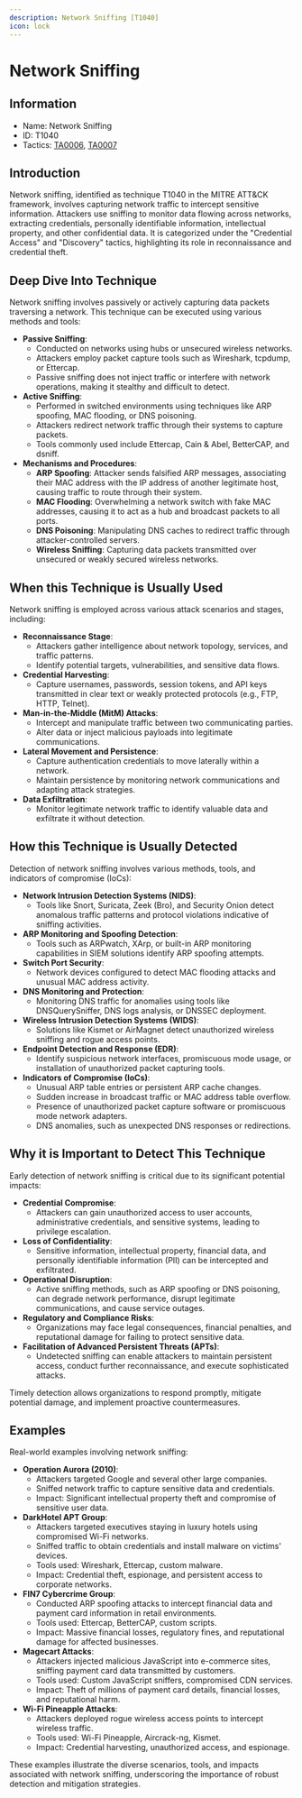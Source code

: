 ```yaml
---
description: Network Sniffing [T1040]
icon: lock
---
```


# Network Sniffing

## Information

* Name: Network Sniffing
* ID: T1040
* Tactics: [TA0006](../ta0006/), [TA0007](./)

## Introduction

Network sniffing, identified as technique T1040 in the MITRE ATT\&CK framework, involves capturing network traffic to intercept sensitive information. Attackers use sniffing to monitor data flowing across networks, extracting credentials, personally identifiable information, intellectual property, and other confidential data. It is categorized under the "Credential Access" and "Discovery" tactics, highlighting its role in reconnaissance and credential theft.

## Deep Dive Into Technique

Network sniffing involves passively or actively capturing data packets traversing a network. This technique can be executed using various methods and tools:

* **Passive Sniffing**:
  * Conducted on networks using hubs or unsecured wireless networks.
  * Attackers employ packet capture tools such as Wireshark, tcpdump, or Ettercap.
  * Passive sniffing does not inject traffic or interfere with network operations, making it stealthy and difficult to detect.
* **Active Sniffing**:
  * Performed in switched environments using techniques like ARP spoofing, MAC flooding, or DNS poisoning.
  * Attackers redirect network traffic through their systems to capture packets.
  * Tools commonly used include Ettercap, Cain & Abel, BetterCAP, and dsniff.
* **Mechanisms and Procedures**:
  * **ARP Spoofing**: Attacker sends falsified ARP messages, associating their MAC address with the IP address of another legitimate host, causing traffic to route through their system.
  * **MAC Flooding**: Overwhelming a network switch with fake MAC addresses, causing it to act as a hub and broadcast packets to all ports.
  * **DNS Poisoning**: Manipulating DNS caches to redirect traffic through attacker-controlled servers.
  * **Wireless Sniffing**: Capturing data packets transmitted over unsecured or weakly secured wireless networks.

## When this Technique is Usually Used

Network sniffing is employed across various attack scenarios and stages, including:

* **Reconnaissance Stage**:
  * Attackers gather intelligence about network topology, services, and traffic patterns.
  * Identify potential targets, vulnerabilities, and sensitive data flows.
* **Credential Harvesting**:
  * Capture usernames, passwords, session tokens, and API keys transmitted in clear text or weakly protected protocols (e.g., FTP, HTTP, Telnet).
* **Man-in-the-Middle (MitM) Attacks**:
  * Intercept and manipulate traffic between two communicating parties.
  * Alter data or inject malicious payloads into legitimate communications.
* **Lateral Movement and Persistence**:
  * Capture authentication credentials to move laterally within a network.
  * Maintain persistence by monitoring network communications and adapting attack strategies.
* **Data Exfiltration**:
  * Monitor legitimate network traffic to identify valuable data and exfiltrate it without detection.

## How this Technique is Usually Detected

Detection of network sniffing involves various methods, tools, and indicators of compromise (IoCs):

* **Network Intrusion Detection Systems (NIDS)**:
  * Tools like Snort, Suricata, Zeek (Bro), and Security Onion detect anomalous traffic patterns and protocol violations indicative of sniffing activities.
* **ARP Monitoring and Spoofing Detection**:
  * Tools such as ARPwatch, XArp, or built-in ARP monitoring capabilities in SIEM solutions identify ARP spoofing attempts.
* **Switch Port Security**:
  * Network devices configured to detect MAC flooding attacks and unusual MAC address activity.
* **DNS Monitoring and Protection**:
  * Monitoring DNS traffic for anomalies using tools like DNSQuerySniffer, DNS logs analysis, or DNSSEC deployment.
* **Wireless Intrusion Detection Systems (WIDS)**:
  * Solutions like Kismet or AirMagnet detect unauthorized wireless sniffing and rogue access points.
* **Endpoint Detection and Response (EDR)**:
  * Identify suspicious network interfaces, promiscuous mode usage, or installation of unauthorized packet capturing tools.
* **Indicators of Compromise (IoCs)**:
  * Unusual ARP table entries or persistent ARP cache changes.
  * Sudden increase in broadcast traffic or MAC address table overflow.
  * Presence of unauthorized packet capture software or promiscuous mode network adapters.
  * DNS anomalies, such as unexpected DNS responses or redirections.

## Why it is Important to Detect This Technique

Early detection of network sniffing is critical due to its significant potential impacts:

* **Credential Compromise**:
  * Attackers can gain unauthorized access to user accounts, administrative credentials, and sensitive systems, leading to privilege escalation.
* **Loss of Confidentiality**:
  * Sensitive information, intellectual property, financial data, and personally identifiable information (PII) can be intercepted and exfiltrated.
* **Operational Disruption**:
  * Active sniffing methods, such as ARP spoofing or DNS poisoning, can degrade network performance, disrupt legitimate communications, and cause service outages.
* **Regulatory and Compliance Risks**:
  * Organizations may face legal consequences, financial penalties, and reputational damage for failing to protect sensitive data.
* **Facilitation of Advanced Persistent Threats (APTs)**:
  * Undetected sniffing can enable attackers to maintain persistent access, conduct further reconnaissance, and execute sophisticated attacks.

Timely detection allows organizations to respond promptly, mitigate potential damage, and implement proactive countermeasures.

## Examples

Real-world examples involving network sniffing:

* **Operation Aurora (2010)**:
  * Attackers targeted Google and several other large companies.
  * Sniffed network traffic to capture sensitive data and credentials.
  * Impact: Significant intellectual property theft and compromise of sensitive user data.
* **DarkHotel APT Group**:
  * Attackers targeted executives staying in luxury hotels using compromised Wi-Fi networks.
  * Sniffed traffic to obtain credentials and install malware on victims' devices.
  * Tools used: Wireshark, Ettercap, custom malware.
  * Impact: Credential theft, espionage, and persistent access to corporate networks.
* **FIN7 Cybercrime Group**:
  * Conducted ARP spoofing attacks to intercept financial data and payment card information in retail environments.
  * Tools used: Ettercap, BetterCAP, custom scripts.
  * Impact: Massive financial losses, regulatory fines, and reputational damage for affected businesses.
* **Magecart Attacks**:
  * Attackers injected malicious JavaScript into e-commerce sites, sniffing payment card data transmitted by customers.
  * Tools used: Custom JavaScript sniffers, compromised CDN services.
  * Impact: Theft of millions of payment card details, financial losses, and reputational harm.
* **Wi-Fi Pineapple Attacks**:
  * Attackers deployed rogue wireless access points to intercept wireless traffic.
  * Tools used: Wi-Fi Pineapple, Aircrack-ng, Kismet.
  * Impact: Credential harvesting, unauthorized access, and espionage.

These examples illustrate the diverse scenarios, tools, and impacts associated with network sniffing, underscoring the importance of robust detection and mitigation strategies.
